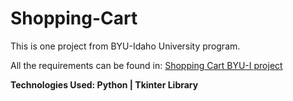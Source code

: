 # Shopping-Cart
This is one project from BYU-Idaho University program. 

All the requirements can be found in: <a href="https://byui-cse.github.io/cse110-ww-course/week05/project.html">Shopping Cart BYU-I project</a>

<strong>Technologies Used: Python | Tkinter Library </strong>
